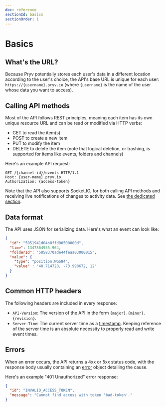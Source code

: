 ```yaml
---
doc: reference
sectionId: basics
sectionOrder: 1
---
```


# Basics


## What's the URL?

Because Pryv potentially stores each user's data in a different location according to the user's choice, the API's base URL is unique for each user: `https://{username}.pryv.io` (where `{username}` is the name of the user whose data you want to access).


## Calling API methods

Most of the API follows REST principles, meaning each item has its own unique resource URL and can be read or modified via HTTP verbs:

- GET to read the item(s)
- POST to create a new item
- PUT to modify the item
- DELETE to delete the item (note that logical deletion, or trashing, is supported for items like events, folders and channels)

Here's an example API request:
```http
GET /{channel-id}/events HTTP/1.1
Host: {user-name}.pryv.io
Authorization: {access-token}
```

Note that the API also supports Socket.IO, for both calling API methods and receiving live notifications of changes to activity data. See [the dedicated section](#socketio).


## Data format

The API uses JSON for serializing data. Here's what an event can look like:
```json
{
  "id": "5051941d04b8ffd00500000d",
  "time": 1347864935.964,
  "folderId": "5058370ade44feaa03000015",
  "value": {
    "type": "position:WGS84",
    "value" : "40.714728, -73.998672, 12"
  }
}
```


## Common HTTP headers

The following headers are included in every response:

- `API-Version`: The version of the API in the form `{major}.{minor}.{revision}`.
- `Server-Time`: The current server time as a [timestamp](#data-types-timestamp). Keeping reference of the server time is an absolute necessity to properly read and write event times.


## Errors

When an error occurs, the API returns a 4xx or 5xx status code, with the response body usually containing an [error](#data-types-error) object detailing the cause.

Here's an example "401 Unauthorized" error response:
```json
{
  "id": "INVALID_ACCESS_TOKEN",
  "message": "Cannot find access with token 'bad-token'."
}
```
